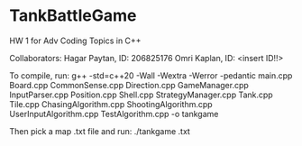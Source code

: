 # TankBattleGame
HW 1 for Adv Coding Topics in C++

Collaborators:
Hagar Paytan, ID: 206825176
Omri Kaplan, ID: <insert ID!!>

To compile, run:
g++ -std=c++20 -Wall -Wextra -Werror -pedantic main.cpp Board.cpp CommonSense.cpp Direction.cpp GameManager.cpp InputParser.cpp Position.cpp Shell.cpp StrategyManager.cpp Tank.cpp Tile.cpp ChasingAlgorithm.cpp ShootingAlgorithm.cpp UserInputAlgorithm.cpp TestAlgorithm.cpp -o tankgame

Then pick a map .txt file and run:
./tankgame <filename>.txt
